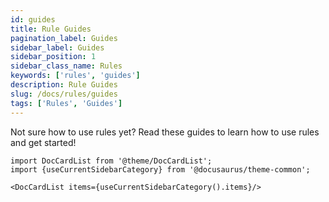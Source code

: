 ```yaml
---
id: guides
title: Rule Guides
pagination_label: Guides
sidebar_label: Guides
sidebar_position: 1
sidebar_class_name: Rules
keywords: ['rules', 'guides']
description: Rule Guides
slug: /docs/rules/guides
tags: ['Rules', 'Guides']
---
```


Not sure how to use rules yet? Read these guides to learn how to use rules and get started!

```mdx-code-block
import DocCardList from '@theme/DocCardList';
import {useCurrentSidebarCategory} from '@docusaurus/theme-common';

<DocCardList items={useCurrentSidebarCategory().items}/>
```
